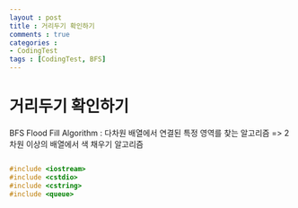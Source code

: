 ```yaml
---
layout : post
title : 거리두기 확인하기
comments : true
categories : 
- CodingTest
tags : [CodingTest, BFS]
---
```

# 거리두기 확인하기
BFS Flood Fill Algorithm : 다차원 배열에서 연결된 특정 영역를 찾는 알고리즘
=> 2차원 이상의 배열에서 색 채우기 알고리즘

```cpp

#include <iostream>
#include <cstdio>
#include <cstring>
#include <queue>


```